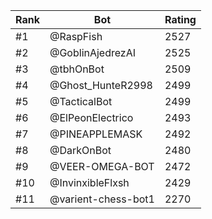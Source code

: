 Rank|Bot|Rating
---|---|---
#1|@RaspFish|2527
#2|@GoblinAjedrezAI|2525
#3|@tbhOnBot|2509
#4|@Ghost_HunteR2998|2499
#5|@TacticalBot|2499
#6|@ElPeonElectrico|2493
#7|@PINEAPPLEMASK|2492
#8|@DarkOnBot|2480
#9|@VEER-OMEGA-BOT|2472
#10|@InvinxibleFlxsh|2429
#11|@varient-chess-bot1|2270

